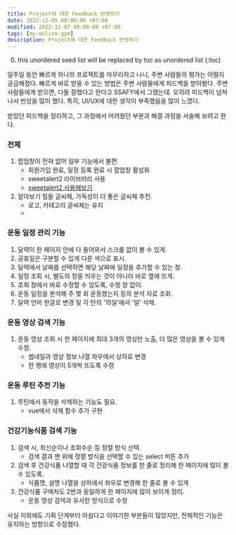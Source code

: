 ```yaml
---
title: Project에 대한 Feedback 반영하기
date: 2022-12-05 00:00:00 +07:00
modified: 2022-12-07 00:00:00 +07:00
tags: [my-online-gym]
description: Project에 대한 Feedback 반영하기
---
```

0. this unordered seed list will be replaced by toc as unordered list
{:toc}

일주일 동안 빠르게 하나의 프로젝트를 마무리하고 나니, 주변 사람들의 평가는 어떨지 궁금해졌다. 빠르게 바로 받을 수 있는 방법은 주변 사람들에게 피드백을 받아봤다. 주변 사람들에게 받으면, 다들 잘했다고 한다고 SSAFY에서 그랬는데. 오히려 피드백이 넘쳐나서 반성을 많이 했다. 특히, UI/UX에 대한 생각이 부족했음을 많이 느꼈다.

받았던 피드백을 정리하고, 그 과정에서 어려웠던 부분과 해결 과정을 서술해 보려고 한다.

### 전체
1. 팝업창이 전혀 없어 일부 기능에서 불편.
    - 회원가입 완료, 일정 등록 완료 시 팝업창 활성화
    - sweetalert2 라이브러리 사용
    - [sweetalert2 사용해보기]()
2. 알아보기 힘들 글씨체, 가독성이 더 좋은 글씨체 추천.
    - 로고, 카테고리 글씨체는 유지
    - 

### 운동 일정 관리 기능
1. 달력이 한 페이지 안에 다 들어와서 스크롤 없이 볼 수 있게.
2. 공휴일은 구분할 수 있게 다른 색으로 표시.
3. 달력에서 날짜를 선택하면 해당 날짜에 일정을 추가할 수 있는 창.
4. 일정 조회 시, 별도의 창을 띄우는 것이 아니라 바로 옆에 뜨게.
5. 조회 창에서 바로 수정할 수 있도록, 수정 창 없이.
6. 운동 일정을 분석해 주 몇 회 운동했는지 등의 분석 자료 조회.
7. 달력 언어 한글로 변경 및 각 탄의 '15일'에서 '일' 삭제.

### 운동 영상 검색 기능
1. 운동 영상 조회 시 한 페이지에 최대 3개의 영상만 노출, 더 많은 영상을 볼 수 있게 수정.
    - 썸네일과 영상 정보 나열 좌우에서 상하로 변경
    - 한 행에 영상이 5개씩 뜨도록 수정

### 운동 루틴 추천 기능
1. 루틴에서 동작을 삭제하는 기능도 필요.
    - vue에서 삭제 함수 추가 구현

### 건강기능식품 검색 기능
1. 검색 시, 최신순이나 조회수순 등 정렬 방식 선택.
    - 검색 결과 맨 위에 정렬 방식을 선택할 수 있는 select 버튼 추가
3. 검색 후 건강식품 나열할 때 각 건강식품 정보를 한 줄로 정리해 한 페이지에 많이 볼 수 있도록.
    - 식품명, 설명 나열을 상하에서 좌우로 변경해 한 줄로 볼 수 있게
5. 건강식품 구매처도 2번과 동일하게 한 페이지에 많이 보이게 정리.
    - 운동 영상 검색과 유사한 방식으로 수정

사실 이외에도 기획 단계부터 아쉽다고 이야기한 부분들이 많았지만, 전체적인 기능은 유지하는 방향으로 수정했다. 
